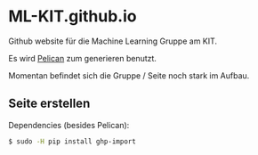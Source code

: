 # ML-KIT.github.io
Github website für die Machine Learning Gruppe am KIT.

Es wird [Pelican](http://docs.getpelican.com/) zum generieren benutzt.

Momentan befindet sich die Gruppe / Seite noch stark im Aufbau.

## Seite erstellen

Dependencies (besides Pelican):

```bash
$ sudo -H pip install ghp-import
```